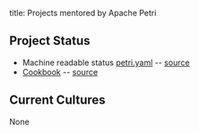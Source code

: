title: Projects mentored by Apache Petri
<!-- Licensed under ALv2 -->

## Project Status

- Machine readable status [petri.yaml](https://petri.apache.org/info.yaml) -- [source](https://github.com/apache/petri/blob/master/content/info.yaml)
- [Cookbook](cookbook) -- [source](https://github.com/apache/petri/blob/master/content/pages/cookbook.md)

## Current Cultures

None
